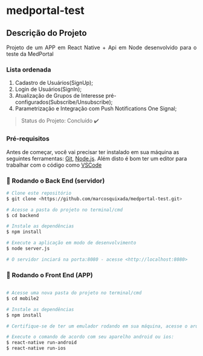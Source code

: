 # medportal-test

## Descrição do Projeto
<p align="justify"> Projeto de um APP em React Native + Api em Node desenvolvido para o teste da MedPortal </p>

### Lista ordenada
1. Cadastro de Usuários(SignUp);
2. Login de Usuários(SignIn);
3. Atualização de Grupos de Interesse pré-configurados(Subscribe/Unsubscribe);
4. Parametrização e Integração com Push Notifications One Signal;

> Status do Projeto: Concluído :heavy_check_mark:

### Pré-requisitos

Antes de começar, você vai precisar ter instalado em sua máquina as seguintes ferramentas:
[Git](https://git-scm.com), [Node.js](https://nodejs.org/en/). 
Além disto é bom ter um editor para trabalhar com o código como [VSCode](https://code.visualstudio.com/)

### 🎲 Rodando o Back End (servidor)

```bash
# Clone este repositório
$ git clone <https://github.com/marcosquixada/medportal-test.git>

# Acesse a pasta do projeto no terminal/cmd
$ cd backend

# Instale as dependências
$ npm install

# Execute a aplicação em modo de desenvolvimento
$ node server.js

# O servidor inciará na porta:8080 - acesse <http://localhost:8080>

```

### 🎲 Rodando o Front End (APP)

```bash

# Acesse uma nova pasta do projeto no terminal/cmd
$ cd mobile2

# Instale as dependências
$ npm install

# Certifique-se de ter um emulador rodando em sua máquina, acesse o arquivo src/service/api.js e coloque o ip da máquina servidor.

# Execute o comando de acordo com seu aparelho android ou ios:
$ react-native run-android
$ react-native run-ios

```
